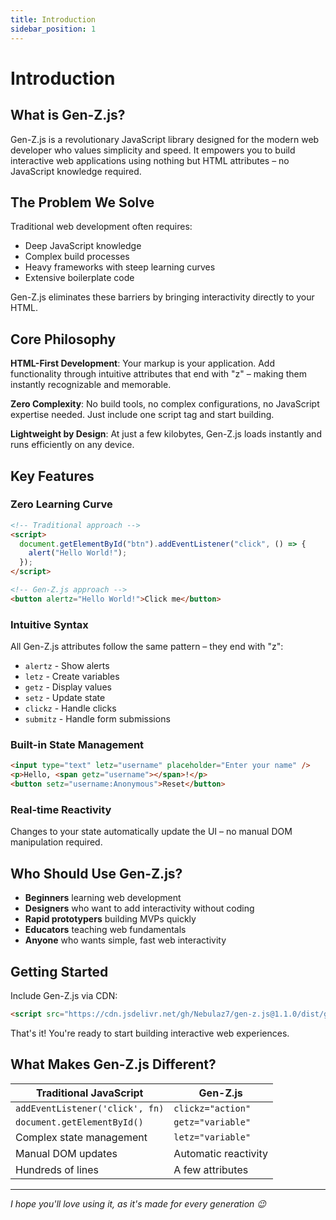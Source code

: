```yaml
---
title: Introduction
sidebar_position: 1
---
```


# Introduction

## What is Gen-Z.js?

Gen-Z.js is a revolutionary JavaScript library designed for the modern web developer who values simplicity and speed. It empowers you to build interactive web applications using nothing but HTML attributes – no JavaScript knowledge required.

## The Problem We Solve

Traditional web development often requires:

- Deep JavaScript knowledge
- Complex build processes
- Heavy frameworks with steep learning curves
- Extensive boilerplate code

Gen-Z.js eliminates these barriers by bringing interactivity directly to your HTML.

## Core Philosophy

**HTML-First Development**: Your markup is your application. Add functionality through intuitive attributes that end with "z" – making them instantly recognizable and memorable.

**Zero Complexity**: No build tools, no complex configurations, no JavaScript expertise needed. Just include one script tag and start building.

**Lightweight by Design**: At just a few kilobytes, Gen-Z.js loads instantly and runs efficiently on any device.

## Key Features

### **Zero Learning Curve**

```html
<!-- Traditional approach -->
<script>
  document.getElementById("btn").addEventListener("click", () => {
    alert("Hello World!");
  });
</script>

<!-- Gen-Z.js approach -->
<button alertz="Hello World!">Click me</button>
```

### **Intuitive Syntax**

All Gen-Z.js attributes follow the same pattern – they end with "z":

- `alertz` - Show alerts
- `letz` - Create variables
- `getz` - Display values
- `setz` - Update state
- `clickz` - Handle clicks
- `submitz` - Handle form submissions

### **Built-in State Management**

```html
<input type="text" letz="username" placeholder="Enter your name" />
<p>Hello, <span getz="username"></span>!</p>
<button setz="username:Anonymous">Reset</button>
```

### **Real-time Reactivity**

Changes to your state automatically update the UI – no manual DOM manipulation required.

## Who Should Use Gen-Z.js?

- **Beginners** learning web development
- **Designers** who want to add interactivity without coding
- **Rapid prototypers** building MVPs quickly
- **Educators** teaching web fundamentals
- **Anyone** who wants simple, fast web interactivity

## Getting Started

Include Gen-Z.js via CDN:

```html
<script src="https://cdn.jsdelivr.net/gh/Nebulaz7/gen-z.js@1.1.0/dist/gen-z.min.js"></script>
```

That's it! You're ready to start building interactive web experiences.

## What Makes Gen-Z.js Different?

| Traditional JavaScript          | Gen-Z.js             |
| ------------------------------- | -------------------- |
| `addEventListener('click', fn)` | `clickz="action"`    |
| `document.getElementById()`     | `getz="variable"`    |
| Complex state management        | `letz="variable"`    |
| Manual DOM updates              | Automatic reactivity |
| Hundreds of lines               | A few attributes     |

---

_I hope you'll love using it, as it's made for every generation 😉_
